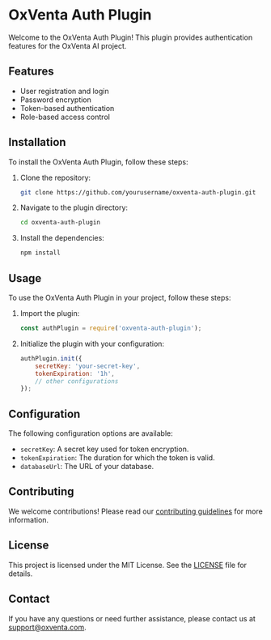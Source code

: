 # OxVenta Auth Plugin

Welcome to the OxVenta Auth Plugin! This plugin provides authentication features for the OxVenta AI project.

## Features

- User registration and login
- Password encryption
- Token-based authentication
- Role-based access control

## Installation

To install the OxVenta Auth Plugin, follow these steps:

1. Clone the repository:
    ```bash
    git clone https://github.com/yourusername/oxventa-auth-plugin.git
    ```
2. Navigate to the plugin directory:
    ```bash
    cd oxventa-auth-plugin
    ```
3. Install the dependencies:
    ```bash
    npm install
    ```

## Usage

To use the OxVenta Auth Plugin in your project, follow these steps:

1. Import the plugin:
    ```javascript
    const authPlugin = require('oxventa-auth-plugin');
    ```
2. Initialize the plugin with your configuration:
    ```javascript
    authPlugin.init({
        secretKey: 'your-secret-key',
        tokenExpiration: '1h',
        // other configurations
    });
    ```

## Configuration

The following configuration options are available:

- `secretKey`: A secret key used for token encryption.
- `tokenExpiration`: The duration for which the token is valid.
- `databaseUrl`: The URL of your database.

## Contributing

We welcome contributions! Please read our [contributing guidelines](CONTRIBUTING.md) for more information.

## License

This project is licensed under the MIT License. See the [LICENSE](LICENSE) file for details.

## Contact

If you have any questions or need further assistance, please contact us at support@oxventa.com.
